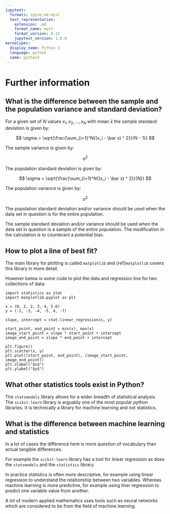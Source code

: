 ```yaml
---
jupytext:
  formats: ipynb,md:myst
  text_representation:
    extension: .md
    format_name: myst
    format_version: 0.12
    jupytext_version: 1.6.0
kernelspec:
  display_name: Python 3
  language: python
  name: python3
---
```


# Further information

## What is the difference between the sample and the population variance and standard deviation?

For a given set of $N$ values $x_1, x_2, \dots, x_N$ with mean $\bar x$ the sample
standard deviation is given by:

$$
\sigma = \sqrt{\frac{\sum_{i=1}^N{(x_i - \bar x) ^ 2}}{N - 1}}
$$

The sample variance is given by:

$$
\sigma ^ 2
$$

The population standard deviation is given by:

$$
\sigma = \sqrt{\frac{\sum_{i=1}^N{(x_i - \bar x) ^ 2}}{N}}
$$

The population variance is given by:

$$
\sigma ^ 2
$$

The population standard deviation and/or variance should be used when the data set in question
is for the entire population.

The sample standard deviation and/or variance should be used when the data set in question is a
sample of the entire population. The modification in the calculation is to
counteract a potential bias.

## How to plot a line of best fit?

The main library for plotting is called `matplotlib` and
{ref}`matplotlib` covers this library in more detail.

However below is some code to plot the data and regression line for two
collections of data:

```{code-cell} ipython3
import statistics as stat
import matplotlib.pyplot as plt

x = (0, 2, 2, 3, 4, 5.6)
y = (-1, -3, -4, -5, 4, -7)

slope, intercept = stat.linear_regression(x, y)

start_point, end_point = min(x), max(x)
image_start_point = slope * start_point + intercept
image_end_point = slope * end_point + intercept

plt.figure()
plt.scatter(x, y)
plt.plot((start_point, end_point), (image_start_point, image_end_point))
plt.xlabel("$x$")
plt.ylabel("$y$")
```

## What other statistics tools exist in Python?

The `statsmodels` library allows for a wider breadth of statistical analysis.
The `scikit-learn` library is arguably one of the most popular python libraries.
It is technically a library for machine learning and not statistics.

## What is the difference between machine learning and statistics

In a lot of cases the difference here is more question of vocabulary
than actual tangible differences.

For example the `scikit-learn` library has a tool for linear regression
as does the `statsmodels` and the `statistics` library.

In practice statistics is often more descriptive, for example using
linear regression to understand the relationship between two variables.
Whereas machine learning is more predictive, for example using liner
regression to predict one variable value from another.

A lot of modern applied mathematics uses tools such as neural networks
which are considered to be from the field of machine learning.
